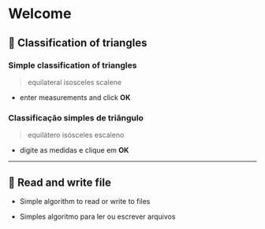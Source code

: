 # Welcome

## :open_file_folder: Classification of triangles

### Simple classification of triangles

> equilateral
> isosceles
> scalene

- enter measurements and click **OK**

### Classificação simples de triângulo

> equilátero
> isósceles
> escaleno

- digite as medidas e clique em **OK**

***

## :open_file_folder: Read and write file

- Simple algorithm to read or write to files

- Simples algoritmo para ler ou escrever arquivos